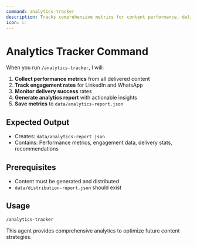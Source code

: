 ```yaml
---
command: analytics-tracker
description: Tracks comprehensive metrics for content performance, delivery success, engagement rates, and provides actionable insights
icon: 📈
---
```


# Analytics Tracker Command

When you run `/analytics-tracker`, I will:

1. **Collect performance metrics** from all delivered content
2. **Track engagement rates** for LinkedIn and WhatsApp
3. **Monitor delivery success** rates
4. **Generate analytics report** with actionable insights
5. **Save metrics** to `data/analytics-report.json`

## Expected Output

- Creates: `data/analytics-report.json`
- Contains: Performance metrics, engagement data, delivery stats, recommendations

## Prerequisites

- Content must be generated and distributed
- `data/distribution-report.json` should exist

## Usage

```bash
/analytics-tracker
```

This agent provides comprehensive analytics to optimize future content strategies.